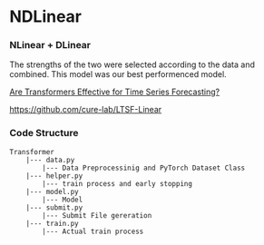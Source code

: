 # NDLinear
### NLinear + DLinear
The strengths of the two were selected according to the data and combined.
This model was our best performenced model.

[Are Transformers Effective for Time Series Forecasting?](https://arxiv.org/abs/2205.13504)

https://github.com/cure-lab/LTSF-Linear

### Code Structure
```
Transformer
    |--- data.py
        |--- Data Preprocessinig and PyTorch Dataset Class
    |--- helper.py
        |--- train process and early stopping
    |--- model.py
        |--- Model
    |--- submit.py
        |--- Submit File gereration
    |--- train.py
        |--- Actual train process
```
